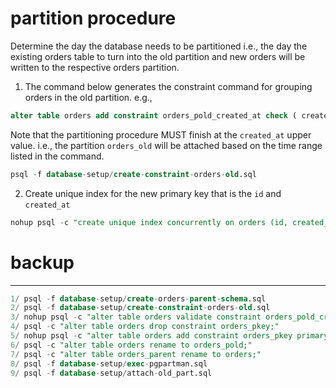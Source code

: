 # partition procedure

Determine the day the database needs to be partitioned i.e., the day the existing orders table to turn into the old partition and new orders will be written to the respective orders partition. 

1. The command below generates the constraint command for grouping orders in the old partition. e.g.,

```sql
alter table orders add constraint orders_pold_created_at check ( created_at >= '2021-09-30' and created_at <'2022-02-04 00:00:00') NOT VALID;
```
Note that the partitioning procedure MUST finish at the `created_at` upper value. i.e., the partition `orders_old` will be attached based on the time range listed in the command. 
 
```sql
psql -f database-setup/create-constraint-orders-old.sql
```
2. Create unique index for the new primary key that is the `id` and `created_at`

```sql
nohup psql -c "create unique index concurrently on orders (id, created_at);" &
```

# backup
-------------------------------------------------------
```sql
1/ psql -f database-setup/create-orders-parent-schema.sql
2/ psql -f database-setup/create-constraint-orders-old.sql
3/ nohup psql -c "alter table orders validate constraint orders_pold_created_at;" &
4/ psql -c "alter table orders drop constraint orders_pkey;"
5/ nohup psql -c "alter table orders add constraint orders_pkey primary key(id,created_at);" &
6/ psql -c "alter table orders rename to orders_pold;"
7/ psql -c "alter table orders_parent rename to orders;"
8/ psql -f database-setup/exec-pgpartman.sql 
9/ psql -f database-setup/attach-old_part.sql 
```

